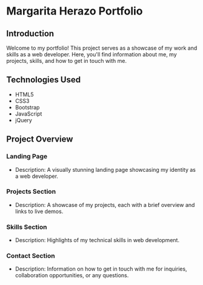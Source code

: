 
# Margarita Herazo Portfolio

## Introduction

Welcome to my portfolio! This project serves as a showcase of my work and skills as a web developer. Here, you'll find information about me, my projects, skills, and how to get in touch with me.

## Technologies Used

- HTML5
- CSS3
- Bootstrap
- JavaScript
- jQuery

## Project Overview

### Landing Page
- Description: A visually stunning landing page showcasing my identity as a web developer.


### Projects Section
- Description: A showcase of my projects, each with a brief overview and links to live demos.


### Skills Section
- Description: Highlights of my technical skills in web development.

### Contact Section
- Description: Information on how to get in touch with me for inquiries, collaboration opportunities, or any questions.